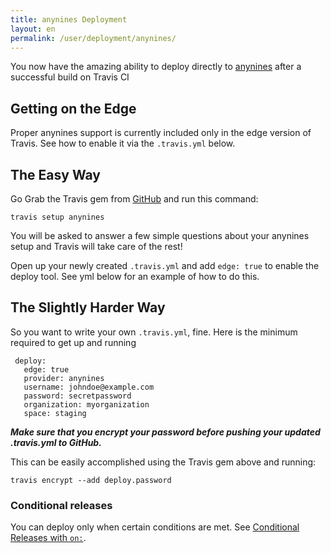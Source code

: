 ```yaml
---
title: anynines Deployment
layout: en
permalink: /user/deployment/anynines/
---
```


You now have the amazing ability to deploy directly to [anynines](http://www.anynines.com/) after a successful build on Travis CI

## Getting on the Edge

Proper anynines support is currently included only in the edge version of Travis.  See how to enable it via the `.travis.yml` below.

## The Easy Way

Go Grab the Travis gem from [GitHub](https://github.com/travis-ci/travis.rb) and run this command:

`travis setup anynines`

You will be asked to answer a few simple questions about your anynines setup and Travis will take care of the rest!


Open up your newly created `.travis.yml` and add `edge: true` to enable the deploy tool.  See yml below for an example of how to do this.

## The Slightly Harder Way

So you want to write your own `.travis.yml`, fine.  Here is the minimum required to get up and running

     deploy:
       edge: true
       provider: anynines
       username: johndoe@example.com
       password: secretpassword
       organization: myorganization
       space: staging

**_Make sure that you encrypt your password before pushing your updated .travis.yml to GitHub._**

This can be easily accomplished using the Travis gem above and running:

    travis encrypt --add deploy.password

### Conditional releases

You can deploy only when certain conditions are met.
See [Conditional Releases with `on:`](/user/deployment#Conditional-Releases-with-on%3A).
